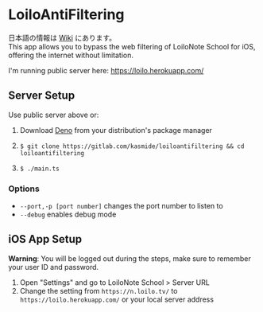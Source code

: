 # LoiloAntiFiltering
日本語の情報は [Wiki](https://gitlab.com/kasmide/loiloantifiltering/-/wikis/home) にあります。  
This app allows you to bypass the web filtering of LoiloNote School for iOS, offering the internet without limitation.

I'm running public server here: <https://loilo.herokuapp.com/>

## Server Setup
Use public server above or:
1. Download [Deno](https://deno.land/) from your distribution's package manager
1.     $ git clone https://gitlab.com/kasmide/loiloantifiltering && cd loiloantifiltering
1.     $ ./main.ts
### Options
- `--port,-p [port number]` changes the port number to listen to
- `--debug` enables debug mode
## iOS App Setup
**Warning**: You will be logged out during the steps, make sure to remember your user ID and password.
1. Open "Settings" and go to LoiloNote School > Server URL
1. Change the setting from `https://n.loilo.tv/` to `https://loilo.herokuapp.com/` or your local server address